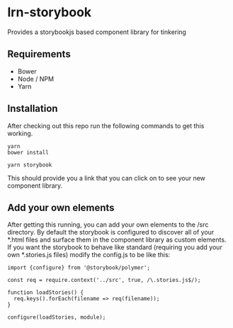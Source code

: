 # lrn-storybook
Provides a storybookjs based component library for tinkering

## Requirements
* Bower
* Node / NPM
* Yarn

## Installation
After checking out this repo run the following commands to get this working.

```
yarn
bower install

yarn storybook
```

This should provide you a link that you can click on to see your new component library.

## Add your own elements

After getting this running, you can add your own elements to the /src directory.  By default the storybook is configured to discover all of your *.html files and surface them in the component library as custom elements.  If you want the storybook to behave like standard (requiring you add your own *.stories.js files) modify the config.js to be like this:

```$js
import {configure} from '@storybook/polymer';

const req = require.context('../src', true, /\.stories.js$/);

function loadStories() {
  req.keys().forEach(filename => req(filename));
}

configure(loadStories, module);
```  
